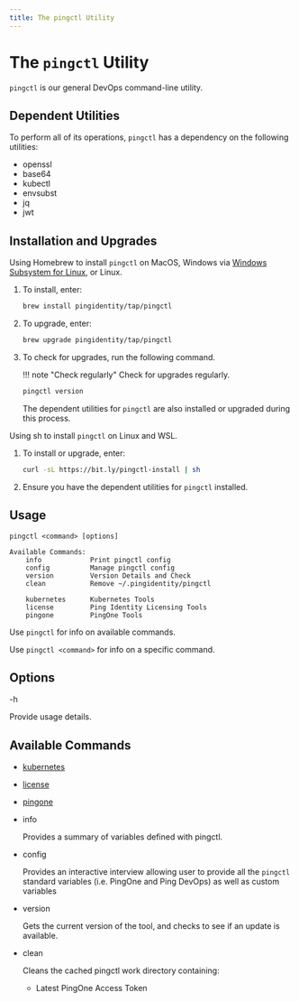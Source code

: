 ```yaml
---
title: The pingctl Utility
---
```

# The `pingctl` Utility

`pingctl` is our general DevOps command-line utility.

## Dependent Utilities

To perform all of its operations, `pingctl` has a dependency on the following utilities:

* openssl
* base64
* kubectl
* envsubst
* jq
* jwt

## Installation and Upgrades

Using Homebrew to install `pingctl` on MacOS, Windows via [Windows Subsystem for Linux](https://docs.microsoft.com/en-us/windows/wsl/install), or Linux.

1. To install, enter:

    ```sh
    brew install pingidentity/tap/pingctl
    ```

1. To upgrade, enter:

    ```sh
    brew upgrade pingidentity/tap/pingctl
    ```

1. To check for upgrades, run the following command.

    !!! note "Check regularly"
        Check for upgrades regularly.

    ```sh
    pingctl version
    ```

    The dependent utilities for `pingctl` are also installed or upgraded during this process.

Using sh to install `pingctl` on Linux and WSL.

1. To install or upgrade, enter:
    ```sh
    curl -sL https://bit.ly/pingctl-install | sh
    ```

1. Ensure you have the dependent utilities for `pingctl` installed.

## Usage

    pingctl <command> [options]

    Available Commands:
        info            Print pingctl config
        config          Manage pingctl config
        version         Version Details and Check
        clean           Remove ~/.pingidentity/pingctl

        kubernetes      Kubernetes Tools
        license         Ping Identity Licensing Tools
        pingone         PingOne Tools

Use `pingctl` for info on available commands.

Use `pingctl <command>` for info on a specific command.

## Options

   -h

Provide usage details.

## Available Commands

* [kubernetes](commands/kubernetes.md)
* [license](commands/license.md)
* [pingone](commands/pingone.md)
* info

    Provides a summary of variables defined with pingctl.

* config

    Provides an interactive interview allowing user to provide all the `pingctl` standard
    variables (i.e. PingOne and Ping DevOps) as well as custom variables

* version

    Gets the current version of the tool, and checks to see if an update is available.

* clean

    Cleans the cached pingctl work directory containing:

    * Latest PingOne Access Token
